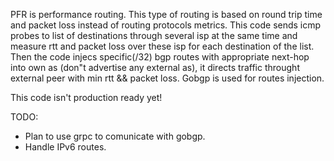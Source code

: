 PFR is performance routing. This type of routing is based on round trip time 
and packet loss instead of routing protocols metrics.
This code sends icmp probes to list of destinations through several isp at the same time
and measure rtt and packet loss over these isp for each destination of the list.
Then the code injecs specific(/32) bgp routes with appropriate next-hop 
into own as (don"t advertise any external as), it directs traffic throught 
external peer with min rtt && packet loss. Gobgp is used for routes injection.

This code isn't production ready yet!

TODO:

* Plan to use grpc to comunicate with gobgp.   
* Handle IPv6 routes.

